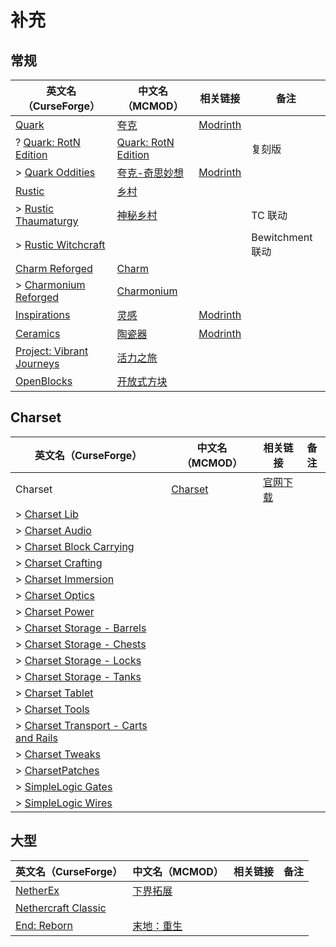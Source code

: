# 补充

## 常规

| 英文名（CurseForge）                                                                               | 中文名（MCMOD）                                             | 相关链接                                            | 备注             |
| -------------------------------------------------------------------------------------------------- | ----------------------------------------------------------- | --------------------------------------------------- | ---------------- |
| [Quark](https://www.curseforge.com/minecraft/mc-mods/quark)                                        | [夸克](https://www.mcmod.cn/class/527.html)                 | [Modrinth](https://modrinth.com/mod/quark)          |                  |
| ? [Quark: RotN Edition](https://www.curseforge.com/minecraft/mc-mods/quark-rotn-edition)           | [Quark: RotN Edition](https://www.mcmod.cn/class/7869.html) |                                                     | 复刻版           |
| > [Quark Oddities](https://www.curseforge.com/minecraft/mc-mods/quark-oddities)                    | [夸克-奇思妙想](https://www.mcmod.cn/class/1823.html)       | [Modrinth](https://modrinth.com/mod/quark-oddities) |                  |
| [Rustic](https://www.curseforge.com/minecraft/mc-mods/rustic)                                      | [乡村](https://www.mcmod.cn/class/1102.html)                |                                                     |                  |
| > [Rustic Thaumaturgy](https://www.curseforge.com/minecraft/mc-mods/rustic-thaumaturgy)            | [神秘乡村](https://www.mcmod.cn/class/2833.html)            |                                                     | TC 联动          |
| > [Rustic Witchcraft](https://www.curseforge.com/minecraft/mc-mods/rusticwitchcraft)               |                                                             |                                                     | Bewitchment 联动 |
| [Charm Reforged](https://www.curseforge.com/minecraft/mc-mods/charm-reforged)                      | [Charm](https://www.mcmod.cn/class/2069.html)               |                                                     |                  |
| > [Charmonium Reforged](https://www.curseforge.com/minecraft/mc-mods/charmonium-reforged)          | [Charmonium](https://www.mcmod.cn/class/3578.html)          |                                                     |                  |
| [Inspirations](https://www.curseforge.com/minecraft/mc-mods/inspirations)                          | [灵感](https://www.mcmod.cn/class/1122.html)                | [Modrinth](https://modrinth.com/mod/inspirations)   |                  |
| [Ceramics](https://www.curseforge.com/minecraft/mc-mods/ceramics)                                  | [陶瓷器](https://www.mcmod.cn/class/1427.html)              | [Modrinth](https://modrinth.com/mod/ceramics)       |                  |
| [Project: Vibrant Journeys](https://www.curseforge.com/minecraft/mc-mods/project-vibrant-journeys) | [活力之旅](https://www.mcmod.cn/class/1564.html)            |                                                     |                  |
| [OpenBlocks](https://www.curseforge.com/minecraft/mc-mods/openblocks)                              | [开放式方块](https://www.mcmod.cn/class/222.html)           |                                                     |                  |

## Charset

| 英文名（CurseForge）                                                                                                    | 中文名（MCMOD）                                 | 相关链接                                      | 备注 |
| ----------------------------------------------------------------------------------------------------------------------- | ----------------------------------------------- | --------------------------------------------- | ---- |
| Charset                                                                                                                 | [Charset](https://www.mcmod.cn/class/1571.html) | [官网下载](https://charset.asie.pl/download/) |      |
| > [Charset Lib](https://www.curseforge.com/minecraft/mc-mods/charset-lib)                                               |                                                 |                                               |      |
| > [Charset Audio](https://www.curseforge.com/minecraft/mc-mods/charset-audio)                                           |                                                 |                                               |      |
| > [Charset Block Carrying](https://www.curseforge.com/minecraft/mc-mods/charset-block-carrying)                         |                                                 |                                               |      |
| > [Charset Crafting](https://www.curseforge.com/minecraft/mc-mods/charset-crafting)                                     |                                                 |                                               |      |
| > [Charset Immersion](https://www.curseforge.com/minecraft/mc-mods/charset-immersion)                                   |                                                 |                                               |      |
| > [Charset Optics](https://www.curseforge.com/minecraft/mc-mods/charset-optics)                                         |                                                 |                                               |      |
| > [Charset Power](https://www.curseforge.com/minecraft/mc-mods/charset-power)                                           |                                                 |                                               |      |
| > [Charset Storage - Barrels](https://www.curseforge.com/minecraft/mc-mods/charset-storage-barrels)                     |                                                 |                                               |      |
| > [Charset Storage - Chests](https://www.curseforge.com/minecraft/mc-mods/charset-storage-chests)                       |                                                 |                                               |      |
| > [Charset Storage - Locks](https://www.curseforge.com/minecraft/mc-mods/charset-storage-locks)                         |                                                 |                                               |      |
| > [Charset Storage - Tanks](https://www.curseforge.com/minecraft/mc-mods/charset-storage-tanks)                         |                                                 |                                               |      |
| > [Charset Tablet](https://www.curseforge.com/minecraft/mc-mods/charset-tablet)                                         |                                                 |                                               |      |
| > [Charset Tools](https://www.curseforge.com/minecraft/mc-mods/charset-tools)                                           |                                                 |                                               |      |
| > [Charset Transport - Carts and Rails](https://www.curseforge.com/minecraft/mc-mods/charset-transport-carts-and-rails) |                                                 |                                               |      |
| > [Charset Tweaks](https://www.curseforge.com/minecraft/mc-mods/charset-tweaks)                                         |                                                 |                                               |      |
| > [CharsetPatches](https://www.curseforge.com/minecraft/mc-mods/charsetpatches)                                         |                                                 |                                               |      |
| > [SimpleLogic Gates](https://www.curseforge.com/minecraft/mc-mods/simplelogic-gates)                                   |                                                 |                                               |      |
| > [SimpleLogic Wires](https://www.curseforge.com/minecraft/mc-mods/simplelogic-wires)                                   |                                                 |                                               |      |

## 大型

| 英文名（CurseForge）                                                                    | 中文名（MCMOD）                                    | 相关链接 | 备注 |
| --------------------------------------------------------------------------------------- | -------------------------------------------------- | -------- | ---- |
| [NetherEx](https://www.curseforge.com/minecraft/mc-mods/netherex)                       | [下界拓展](https://www.mcmod.cn/class/942.html)    |          |      |
| [Nethercraft Classic](https://www.curseforge.com/minecraft/mc-mods/nethercraft-classic) |                                                    |          |      |
| [End: Reborn](https://www.curseforge.com/minecraft/mc-mods/end-reborn)                  | [末地：重生](https://www.mcmod.cn/class/2240.html) |          |      |
